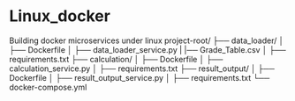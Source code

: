 # Linux_docker
Building docker microservices under linux
project-root/
├── data_loader/
│   ├── Dockerfile
│   ├── data_loader_service.py
|   |── Grade_Table.csv
│   ├── requirements.txt
├── calculation/
│   ├── Dockerfile
│   ├── calculation_service.py
│   ├── requirements.txt
├── result_output/
│   ├── Dockerfile
│   ├── result_output_service.py
│   ├── requirements.txt
└── docker-compose.yml

